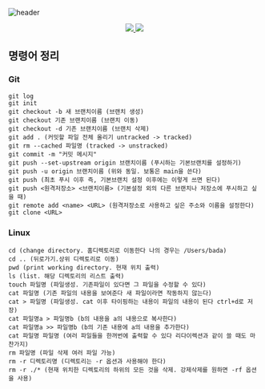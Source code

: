 ![header](https://capsule-render.vercel.app/api?type=venom&color=gradient&height=300&section=header&text=hi,%20I'm%20eunju.&fontColor=fffff&fontSize=120&stroke=b272fa&strokeWidth=0.5)
<div align=center>	

<a href="https://www.notion.so/elice-track/76811849957140188d36ea11193e5f44?pvs=4">
    <img src="https://img.shields.io/badge/Notion-%23000000.svg?style=for-the-badge&logo=notion&logoColor=white"/>
</a>
<a href="https://kdt-gitlab.elice.io/">
    <img src="https://img.shields.io/badge/gitlab-%23181717.svg?style=for-the-badge&logo=gitlab&logoColor=white"/>
</a>

</div>

## 명령어 정리
### Git
```shell
git log
git init
git checkout -b 새 브랜치이름 (브랜치 생성)
git checkout 기존 브랜치이름 (브랜치 이동)
git checkout -d 기존 브랜치이름 (브랜치 삭제)
git add . (커밋할 파일 전체 올리기 untracked -> tracked)
git rm --cached 파일명 (tracked -> unstracked)
git commit -m "커밋 메시지"
git push --set-upstream origin 브랜치이름 (푸시하는 기본브랜치를 설정하기)
git push -u origin 브랜치이름 (위와 동일. 보통은 main을 쓴다)
git push (최초 푸시 이후 즉, 기본브랜치 설정 이후에는 이렇게 쓰면 된다)
git push <원격저장소> <브랜치이름> (기본설정 외의 다른 브랜치나 저장소에 푸시하고 싶을 때)
git remote add <name> <URL> (원격저장소로 사용하고 싶은 주소와 이름을 설정한다)
git clone <URL>
```

### Linux
```shell
cd (change directory. 홈디렉토리로 이동한다 나의 경우는 /Users/bada)
cd .. (뒤로가기.상위 디렉토리로 이동)
pwd (print working directory. 현재 위치 출력)
ls (list. 해당 디렉토리의 리스트 출력)
touch 파일명 (파일생성. 기존파일이 있다면 그 파일을 수정할 수 있다)
cat 파일명 (기존 파일의 내용을 보여준다 새 파일이라면 작동하지 않는다)
cat > 파일명 (파일생성. cat 이후 타이핑하는 내용이 파일의 내용이 된다 ctrl+d로 저장)
cat 파일명a > 파일명b (b의 내용을 a의 내용으로 복사한다)
cat 파일명a >> 파일명b (b의 기존 내용에 a의 내용을 추가한다)
cat 파일명 파일명 (여러 파일들을 한꺼번에 출력할 수 있다 리다이렉션과 같이 쓸 때도 마찬가지)
rm 파일명 (파일 삭제 여러 파일 가능)
rm -r 디렉토리명 (디렉토리는 -r 옵션과 사용해야 한다)
rm -r ./* (현재 위치한 디렉토리의 하위의 모든 것을 삭제. 강제삭제를 원하면 -rf 옵션을 사용)
```